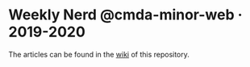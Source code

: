# Weekly Nerd @cmda-minor-web · 2019-2020

The articles can be found in the [wiki](https://github.com/tnanhekhan/weekly-nerd-1920/wiki) of this repository.


